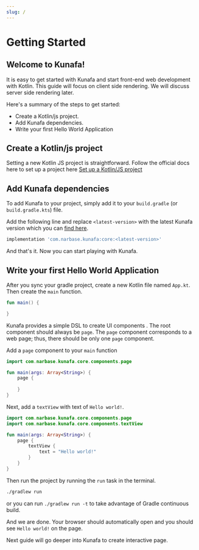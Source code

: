 ```yaml
---
slug: /
---
```

# Getting Started

## Welcome to Kunafa! 
It is easy to get started with Kunafa and start front-end web development with Kotlin. This guide will focus on client side rendering. We will discuss server side rendering later.

Here's a summary of the steps to get started:
* Create a Kotlin/js project.
* Add Kunafa dependencies.
* Write your first Hello World Application

## Create a Kotlin/js project
Setting a new Kotlin JS project is straightforward. Follow the official docs here to set up a project here [Set up a Kotlin/JS project](https://kotlinlang.org/docs/js-project-setup.html)

## Add Kunafa dependencies
To add Kunafa to your project, simply add it to your `build.gradle` (or `build.gradle.kts`) file. 

Add the following line and replace `<latest-version>` with the latest Kunafa version which you can [find here](https://mvnrepository.com/artifact/com.narbase.kunafa/core).

```groovy
implementation 'com.narbase.kunafa:core:<latest-version>'
````

And that's it. Now you can start playing with Kunafa.

## Write your first Hello World Application
After you sync your gradle project, create a new Kotlin file named `App.kt`. Then create the `main` function.
```kotlin
fun main() {

}
```
Kunafa provides a simple DSL to create UI components . The root component should always be `page`. The `page` component corresponds to a web page; thus, there should be only one `page` component.

Add a `page` component to your `main` function
```kotlin
import com.narbase.kunafa.core.components.page

fun main(args: Array<String>) {
    page {
    
    }
}
```

Next, add a `textView` with text of `Hello world!`. 
```kotlin
import com.narbase.kunafa.core.components.page
import com.narbase.kunafa.core.components.textView

fun main(args: Array<String>) {
    page {
        textView {
            text = "Hello world!"
        }
    }
}
```

Then run the project by running the `run` task in the terminal. 
```bash
./gradlew run
```

or you can run `./gradlew run -t` to take advantage of Gradle continuous build.

And we are done. Your browser should automatically open and you should see `Hello world!` on the page.

Next guide will go deeper into Kunafa to create interactive page.





